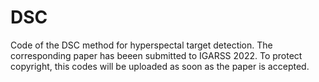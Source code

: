 # DSC
Code of the DSC method for hyperspectal target detection. The corresponding paper has beeen submitted to IGARSS 2022. To protect copyright, this codes will be uploaded as soon as the paper is accepted.
